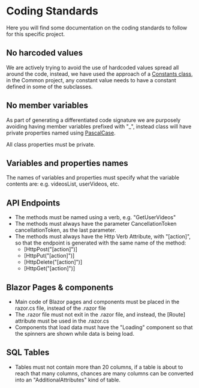 # Coding Standards

Here you will find some documentation on the coding standards to follow for this specific project.

## No harcoded values
We are actively trying to avoid the use of hardcoded values spread all around the code, instead, we have used the approach of a [Constants class](src/FairPlayTubeSln/FairPlayTube.Common/Global/Constants.cs), 
in the Common project, any constant value needs to have a constant defined in some of the subclasses.

## No member variables
As part of generating a differentiated code signature we are purposely avoiding having member variables prefixed with "_", instead class will have private properties named using [PascalCase](https://www.theserverside.com/definition/Pascal-case).

All class properties must be private.

## Variables and properties names
The names of variables and properties must specify what the variable contents are: e.g. videosList, userVideos, etc.

## API Endpoints
* The methods must be named using a verb, e.g. "GetUserVideos"
* The methods must always have the parameter CancellationToken cancellationToken, as the last parameter.
* The methods must always have the Http Verb Attribute, with "[action]", so that the endpoint is generated with the same name of the method:
  * [HttpPost("[action]")]
  * [HttpPut("[action]")]
  * [HttpDelete("[action]")]
  * [HttpGet("[action]")]

## Blazor Pages & components
* Main code of Blazor pages and components must be placed in the razor.cs file, instead of the .razor file
* The .razor file must not exit in the .razor file, and instead, the [Route] attribute must be used in the .razor.cs
* Components that load data must have the "Loading" component so that the spinners are shown while data is being load.

## SQL Tables
* Tables must not contain more than 20 columns, if a table is about to reach that many columns, chances are many columns can be converted into an "AdditionalAttributes" kind of table.
